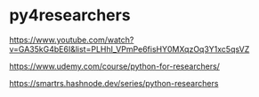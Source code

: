 # py4researchers
https://www.youtube.com/watch?v=GA35kG4bE6I&list=PLHhI_VPmPe6fisHY0MXqzOq3Y1xc5qsVZ

https://www.udemy.com/course/python-for-researchers/

https://smartrs.hashnode.dev/series/python-researchers
